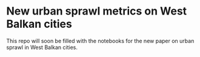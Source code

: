 # New urban sprawl metrics on West Balkan cities 

This repo will soon be filled with the notebooks for the new paper on urban sprawl in West Balkan cities.
